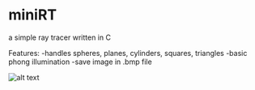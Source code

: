 # miniRT
a simple ray tracer written in C

Features:
  -handles spheres, planes, cylinders, squares, triangles
  -basic phong illumination
  -save image in .bmp file
  
![alt text](https://github.com/Franciszer/miniRT/blob/main/sqrt.bmp?raw=true)

